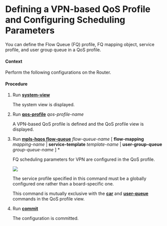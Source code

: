Defining a VPN-based QoS Profile and Configuring Scheduling Parameters
======================================================================

You can define the Flow Queue (FQ) profile, FQ mapping object, service profile, and user group queue in a QoS profile.

#### Context

Perform the following configurations on the Router.


#### Procedure

1. Run [**system-view**](cmdqueryname=system-view)
   
   
   
   The system view is displayed.
2. Run [**qos-profile**](cmdqueryname=qos-profile) *qos-profile-name*
   
   
   
   A VPN-based QoS profile is defined and the QoS profile view is displayed.
3. Run [**mpls-hqos flow-queue**](cmdqueryname=mpls-hqos+flow-queue) *flow-queue-name* [ **flow-mapping** *mapping-name* | **service-template** *template-name* | **user-group-queue** *group-queue-name* ] \*
   
   
   
   FQ scheduling parameters for VPN are configured in the QoS profile.
   
   
   
   ![](../../../../public_sys-resources/note_3.0-en-us.png) 
   
   The service profile specified in this command must be a globally configured one rather than a board-specific one.
   
   This command is mutually exclusive with the [**car**](cmdqueryname=car) and [**user-queue**](cmdqueryname=user-queue) commands in the QoS profile view.
4. Run [**commit**](cmdqueryname=commit)
   
   
   
   The configuration is committed.